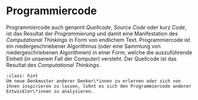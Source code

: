 # Programmiercode

Programmiercode auch genannt *Quellcode*, *Source Code* oder kurz *Code*, ist das Resultat der *Programmierung* und damit eine Manifestation des *Computational Thinkings* in Form von endlichem Text.
Programmiercode ist ein niedergeschriebener Algorithmus (oder eine Sammlung von niedergeschriebenen Algorithmen) in einer Form, welche die auszuführende Einheit (in unserem Fall der Computer) versteht.
Der Quellcode ist das Resultat des *Computational Thinkings*.

```{admonition} Von anderen Entwickler\*innen lernen
:class: hint
Um neue Denkmuster anderer Denker\*innen zu erlernen oder sich von ihnen inspirieren zu lassen, lohnt es sich den Programmiercode anderer Entwickler\*innen zu analysieren.
```